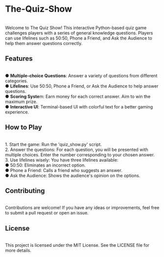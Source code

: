 # The-Quiz-Show
<br>
Welcome to The Quiz Show! This interactive Python-based quiz game challenges players with a series of general knowledge questions. Players can use lifelines such as 50:50, Phone a Friend, and Ask the Audience to help them answer questions correctly.
<br>
<h2>Features</h2>
<br>
● <b>Multiple-choice Questions</b>: Answer a variety of questions from different categories.
<br>
● <b>Lifelines</b>: Use 50:50, Phone a Friend, or Ask the Audience to help answer questions.
<br>
● <b>Scoring Syste</b>m: Earn money for each correct answer. Aim to win the maximum prize.
<br>
● <b>Interactive UI</b>: Terminal-based UI with colorful text for a better gaming experience.
<br>
<h2>How to Play</h2>
<br>
1. Start the game: Run the 'quiz_show.py' script.
<br>
2. Answer the questions: For each question, you will be presented with multiple choices. Enter the number corresponding to your chosen answer.
<br>
3. Use lifelines wisely: You have three lifelines available:
<br>
   ●  50:50: Eliminates an incorrect option.
   <br>
   ●  Phone a Friend: Calls a friend who suggests an answer.
   <br>
   ●  Ask the Audience: Shows the audience's opinion on the options.
<br>
<h2>Contributing</h2>
<br>
Contributions are welcome! If you have any ideas or improvements, feel free to submit a pull request or open an issue.
<br>
<h2>License</h2>
<br>
This project is licensed under the MIT License. See the LICENSE file for more details.
